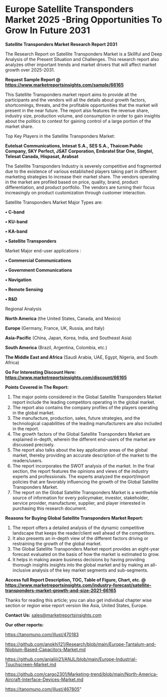 # Europe Satellite Transponders Market 2025 -Bring Opportunities To Grow In Future 2031

<strong>Satellite Transponders Market Research Report 2031</strong>

The Research Report on Satellite Transponders Market is a Skillful and Deep Analysis of the Present Situation and Challenges. This research report also analyzes other important trends and market drivers that will affect market growth over 2025-2031.

<strong>Request Sample Report @ <a href=https://www.marketreportsinsights.com/sample/66165>https://www.marketreportsinsights.com/sample/66165</a></strong>

This Satellite Transponders market report aims to provide all the participants and the vendors will all the details about growth factors, shortcomings, threats, and the profitable opportunities that the market will present in the near future. The report also features the revenue share, industry size, production volume, and consumption in order to gain insights about the politics to contest for gaining control of a large portion of the market share.

Top Key Players in the Satellite Transponders Market:

<strong>Eutelsat Communications, Intesat S.A., SES S.A., Thaicom Public Company, SKY Perfect, JSAT Corporation, Embratel Star One, Singtel, Telesat Canada, Hispasat, Arabsat</strong>

The Satellite Transponders Industry is severely competitive and fragmented due to the existence of various established players taking part in different marketing strategies to increase their market share. The vendors operating in the market are profiled based on price, quality, brand, product differentiation, and product portfolio. The vendors are turning their focus increasingly on product customization through customer interaction.

Satellite Transponders Market Major Types are:

<strong>• C-band

• KU-band

• KA-band

• Satellite Transponders</strong>

Market Major end-user applications :

<strong>• Commercial Communications

• Government Communications

• Navigation

• Remote Sensing

• R&D</strong>

Regional Analysis

</u><strong><b>North America</b></strong> (the United States, Canada, and Mexico)

<strong><b>Europe </b></strong>(Germany, France, UK, Russia, and Italy)

<strong><b>Asia-Pacific</b></strong> (China, Japan, Korea, India, and Southeast Asia)

<strong><b>South America</b></strong> (Brazil, Argentina, Colombia, etc.)

<strong><b>The Middle East and Africa</b></strong> (Saudi Arabia, UAE, Egypt, Nigeria, and South Africa)

<strong>Go For Interesting Discount Here: <a href=https://www.marketreportsinsights.com/discount/66165>https://www.marketreportsinsights.com/discount/66165</a></strong>

<strong>Points Covered in The Report:</strong>
<ol>
  <li>The major points considered in the Global Satellite Transponders Market report include the leading competitors operating in the global market.</li>
  <li>The report also contains the company profiles of the players operating in the global market.</li>
  <li>The manufacture, production, sales, future strategies, and the technological capabilities of the leading manufacturers are also included in the report.</li>
  <li>The growth factors of the Global Satellite Transponders Market are explained in-depth, wherein the different end-users of the market are discussed precisely.</li>
  <li>The report also talks about the key application areas of the global market, thereby providing an accurate description of the market to the readers/users.</li>
  <li>The report incorporates the SWOT analysis of the market. In the final section, the report features the opinions and views of the industry experts and professionals. The experts analyzed the export/import policies that are favorably influencing the growth of the Global Satellite Transponders Market.</li>
  <li>The report on the Global Satellite Transponders Market is a worthwhile source of information for every policymaker, investor, stakeholder, service provider, manufacturer, supplier, and player interested in purchasing this research document.</li>
</ol>
<strong>Reasons for Buying Global Satellite Transponders Market Report:</strong>

<ol>
  <li>The report offers a detailed analysis of the dynamic competitive landscape that keeps the reader/client well ahead of the competitors.</li>
  <li>It also presents an in-depth view of the different factors driving or restraining the growth of the global market.</li>
  <li>The Global Satellite Transponders Market report provides an eight-year forecast evaluated on the basis of how the market is estimated to grow.</li>
  <li>It helps in making aware business decisions by having providing thorough insights insights into the global market and by making an all-inclusive analysis of the key market segments and sub-segments.</li>
</ol>
<strong>Access full Report Description, TOC, Table of Figure, Chart, etc. @ <a href=https://www.marketreportsinsights.com/industry-forecast/satellite-transponders-market-growth-and-size-2021-66165>https://www.marketreportsinsights.com/industry-forecast/satellite-transponders-market-growth-and-size-2021-66165</a></strong>


Thanks for reading this article; you can also get individual chapter wise section or region wise report version like Asia, United States, Europe.

<strong>Contact Us:</strong>
sales@marketreportsinsights.com

<strong>Our other reports:</strong>

<a href=https://tanomuno.com/illust/470183>https://tanomuno.com/illust/470183</a>

<a href=https://github.com/anokhi121/Research/blob/main/Europe-Tantalum-and-Niobium-Based-Capacitors-Market.md>https://github.com/anokhi121/Research/blob/main/Europe-Tantalum-and-Niobium-Based-Capacitors-Market.md</a>

<a href=https://github.com/anjaliiii21/ANJL/blob/main/Europe-Industrial-Touchscreen-Market.md>https://github.com/anjaliiii21/ANJL/blob/main/Europe-Industrial-Touchscreen-Market.md</a>

<a href=https://github.com/cargo2301/Marketing-trend/blob/main/North-America-Aircraft-Interface-Devices-Market.md>https://github.com/cargo2301/Marketing-trend/blob/main/North-America-Aircraft-Interface-Devices-Market.md</a>

<a href=https://tanomuno.com/illust/467805>https://tanomuno.com/illust/467805</a>"
